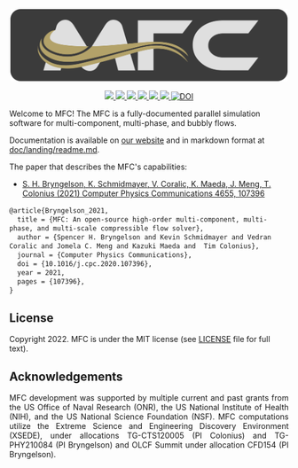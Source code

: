 <center><img src="doc/res/banner.png" alt="MFC Banner" width="500"/></center>

<p align="center">
  <a href="http://dx.doi.org/10.1016/j.cpc.2020.107396">
    <img src="https://zenodo.org/badge/doi/10.1016/j.cpc.2020.107396.svg" />
  </a>
  <a href="https://github.com/MFlowCode/MFC/actions">
    <img src="https://github.com/MFlowCode/MFC/actions/workflows/ci.yml/badge.svg" />
  </a>
  <a href="https://github.com/MFlowCode/MFC/actions">
    <img src="https://github.com/MFlowCode/MFC/actions/workflows/doc.yml/badge.svg" />
  </a>
  <a href="https://lbesson.mit-license.org/">
    <img src="https://img.shields.io/badge/License-MIT-blue.svg" />
  </a>
  <a href="https://github.com/MFlowCode/MFC/commit/">
    <img src="https://badgen.net/github/last-commit/MFlowCode/MFC" />
  </a>
  <a href="https://hub.docker.com/repository/docker/henryleberre/mfc">
    <img src="https://shields.io/docker/image-size/henryleberre/mfc" />
  </a>
  <a href="https://zenodo.org/badge/latestdoi/198475661">
    <img src="https://zenodo.org/badge/198475661.svg" alt="DOI">
  </a>
</p>

Welcome to MFC! The MFC is a fully-documented parallel simulation software for multi-component, multi-phase, and bubbly flows.

Documentation is available on [our website](https://mflowcode.github.io/) and in markdown format at [doc/landing/readme.md](doc/landing/readme.md).

The paper that describes the MFC's capabilities:
* <a href="https://doi.org/10.1016/j.cpc.2020.107396">
    S. H. Bryngelson, K. Schmidmayer, V. Coralic, K. Maeda, J. Meng, T. Colonius (2021) Computer Physics Communications 4655, 107396
</a>

```
@article{Bryngelson_2021,
  title = {MFC: An open-source high-order multi-component, multi-phase, and multi-scale compressible flow solver},
  author = {Spencer H. Bryngelson and Kevin Schmidmayer and Vedran Coralic and Jomela C. Meng and Kazuki Maeda and  Tim Colonius},
  journal = {Computer Physics Communications},
  doi = {10.1016/j.cpc.2020.107396},
  year = 2021,
  pages = {107396},
}
```

## License
 
Copyright 2022.
MFC is under the MIT license (see [LICENSE](LICENSE) file for full text).

## Acknowledgements
 
<p align="justify">
   MFC development was supported by multiple current and past grants from the US Office of Naval Research (ONR), the US National Institute of Health (NIH), and the US National Science Foundation (NSF).
  MFC computations utilize the Extreme Science and Engineering Discovery Environment (XSEDE), under allocations TG-CTS120005 (PI Colonius) and TG-PHY210084 (PI Bryngelson) and OLCF Summit under allocation CFD154 (PI Bryngelson).
</p>
